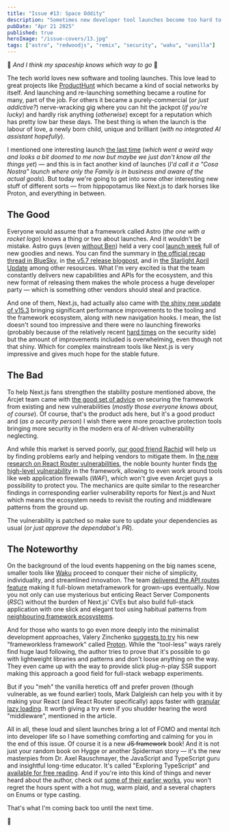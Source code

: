 ```yaml
---
title: "Issue #13: Space Oddity"
description: "Sometimes new developer tool launches become too hard to ignore."
pubDate: "Apr 21 2025"
published: true
heroImage: "/issue-covers/13.jpg"
tags: ["astro", "redwoodjs", "remix", "security", "waku", "vanilla"]
---
```


🎵 _And I think my spaceship knows which way to go_ 🎵

The tech world loves new software and tooling launches. This love lead to great projects like [ProductHunt](http://producthunt.com) which became a kind of social networks by itself. And launching and re-launching something became a routine for many, part of the job. For others it became a purely-commercial (_or just addictive?_) nerve-wracking gig where you can hit the jackpot (_if you're lucky_) and hardly risk anything (_otherwise_) except for a reputation which has pretty low bar these days. The best thing is when the launch is the labour of love, a newly born child, unique and brilliant (_with no integrated AI assistant hopefully_).

I mentioned one interesting launch [the last time](<https://metaframe.works/archive/12/#:~:text=The%20RedwoodJS%20team%20had%20come%20with%20a%20huge%20(and%20unexpected)%20split.>) (_which went a weird way and looks a bit doomed to me now but maybe we just don't know all the things yet_) — and this is in fact another kind of launches (_I'd call it a "Cosa Nostra" launch where only the Family is in business and aware of the actual goals_). But today we're going to get into some other interesting new stuff of different sorts — from hippopotamus like Next.js to dark horses like Proton, and everything in between.

## The Good

Everyone would assume that a framework called Astro (_the one with a rocket logo_) knows a thing or two about launches. And it wouldn't be mistake. Astro guys (even [without Ben](https://metaframe.works/archive/12/#:~:text=abandoned%20by%20its%20aficionado%20Ben%20Holmes%20in%20favor%20of%20some%20boring%20terminal%20app%20gig)) held a very cool [launch week](https://bsky.app/profile/astro.build/post/3lmrofjk6l226) full of new goodies and news. You can find the summary in [the official recap thread in BlueSky](https://bsky.app/profile/astro.build/post/3ln4pjrnrm22c), in [the v5.7 release blogpost](https://astro.build/blog/astro-570/), and in [the Starlight April Update](https://astro.build/blog/starlight-034/) among other resources. What I'm very excited is that the team constantly delivers new capabilities and APIs for the ecosystem, and this new format of releasing them makes the whole process a huge developer party — which is something other vendors should steal and practice.

And one of them, Next.js, had actually also came with [the shiny new update of v15.3](https://nextjs.org/blog/next-15-3) bringing significant performance improvements to the tooling and the framework ecosystem, along with new navigation hooks. I mean, the list doesn't sound too impressive and there were no launching fireworks (probably because of the relatively recent [hard times](https://metaframe.works/archive/11/#:~:text=The%20previous%20metaframework%20week%20was%20marked%20by%20a%20huge%20scandal%20around%20the%20middleware%20security%20vulnerability%20in%20Next.js.) on the security side) but the amount of improvements included is overwhelming, even though not that shiny. Which for complex mainstream tools like Next.js is very impressive and gives much hope for the stable future.

## The Bad

To help Next.js fans strengthen the stability posture mentioned above, the Arcjet team came with [the good set of advice](https://blog.arcjet.com/next-js-middleware-bypasses-how-to-tell-if-you-were-affected/) on securing the framework from existing and new vulnerabilities (_mostly those everyone knows about, of course_). Of course, that's the product ads here, but it's a good product and (_as a security person_) I wish there were more proactive protection tools bringing more security in the modern era of AI-driven vulnerability neglecting.

And while this market is served poorly, [our good friend Rachid](https://metaframe.works/archive/11/#:~:text=the%20persona%20of%20the%20guy%20who%20spotted%20the%20vulnerability) will help us by finding problems early and helping vendors to mitigate them. In [the new research on React Router vulnerabilities](https://zhero-web-sec.github.io/research-and-things/react-router-and-the-remixed-path), the noble bounty hunter finds [the high-level vulnerability](https://github.com/remix-run/react-router/security/advisories/GHSA-4q56-crqp-v477) in the framework, allowing to even work around tools like web application firewalls (_WAF_), which won't give even Arcjet guys a possibility to protect you. The mechanics are quite similar to the researcher findings in corresponding earlier vulnerability reports for Next.js and Nuxt which means the ecosystem needs to revisit the routing and middleware patterns from the ground up.

The vulnerability is patched so make sure to update your dependencies as usual (_or just approve the dependabot's PR_).

## The Noteworthy

On the background of the loud events happening on the big names scene, smaller tools like [Waku](https://waku.gg) proceed to conquer their niche of simplicity, individuality, and streamlined innovation. The team [delivered the API routes feature](https://waku.gg/blog/api-routes) making it full-blown metaframework for grown-ups eventually. Now you not only can use mysterious but enticing React Server Components (_RSC_) without the burden of Next.js' CVEs but also build full-stack application with one slick and elegant tool using habitual patterns from [neighbouring framework ecosystems](https://metaframe.works/comparison/).

And for those who wants to go even more deeply into the minimalist development approaches, Valery Zinchenko
[suggests to try](https://dev.to/framemuse/framework-less-framework-11i3) his new "frameworkless framework" called [Proton](https://github.com/denshya/proton). While the "tool-less" ways rarely find huge laud following, the author tries to prove that it's possible to go with lightweight libraries and patterns and don't loose anything on the way. They even came up with the way to provide slick plug-n-play SSR support making this approach a good field for full-stack webapp experiments.

But if you "meh" the vanilla heretics off and prefer proven (though vulnerable, as we found earlier) tools, Mark Dalgleish can help you with it by making your React (and React Router specifically) apps faster with [granular lazy loading](https://remix.run/blog/faster-lazy-loading). It worth giving a try even if you shudder hearing the word "middleware", mentioned in the article.

All in all, these loud and silent launches bring a lot of FOMO and mental itch into developer life so I have something comforting and calming for you in the end of this issue. Of course it is a new ~~JS framework~~ book! And it is not just your random book on Hygge or another Spiderman story — it's the new masterpies from Dr. Axel Rauschmayer, the JavaScript and TypeScript guru and insightful long-time educator. It's called "Exploring TypeScript" and [available for free reading](https://bsky.app/profile/dr-axel.de/post/3lmi4ppbcqs2y). And if you're into this kind of things and never heard about the author, check out [some of their earlier works](https://exploringjs.com), you won't regret the hours spent with a hot mug, warm plaid, and a several chapters on Enums or type casting.

That's what I'm coming back too until the next time.

👋
